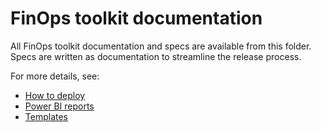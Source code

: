 # FinOps toolkit documentation

All FinOps toolkit documentation and specs are available from this folder. Specs are written as documentation to streamline the release process.

For more details, see:

- [How to deploy](./deploy)
- [Power BI reports](./reports)
- [Templates](./templates)
